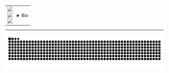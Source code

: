 <table>
<tr>
<td>
<img src="http://github-profile-summary-cards.vercel.app/api/cards/profile-details?username=dhay3&theme=2077"/ style="width:500px"><br>
<img src="https://github-readme-stats.vercel.app/api?username=dhay3&show_icons=true&theme=radical&hide_title=true&card_width=500&hide_border=true"/><br>
<img src="https://leetcard.jacoblin.cool/dhay3?site=cn"/><br>
</td>
<td style="float:'left';text-align:'left'">
<details>
<summary>Bio</summary>
Welcome to the real world, it sucks and you will love it.
</detais>
<details>
<summary>Contact me</summary>
<ul>
<li>Gmail - hostlockdown@gmail.com<br>Please Sign the email with Gun/GPG <a href="https://keys.openpgp.org/search?q=0D1FBFEA9F499F6A6A01A49D1D8AC28A0E990946">0D1FBFEA9F499F6A6A01A49D1D8AC28A0E990946</a></li>
<li>Telegram - <a href="https://t.me/cyberpelican">cyberpelican</a></li>
<li>Gvoice - +1-339-236-3169</li>
</ul>
</details>
</td>
</tr>
</table>

---

![](https://raw.githubusercontent.com/dhay3/dhay3/output/github-contribution-grid-snake.svg)

